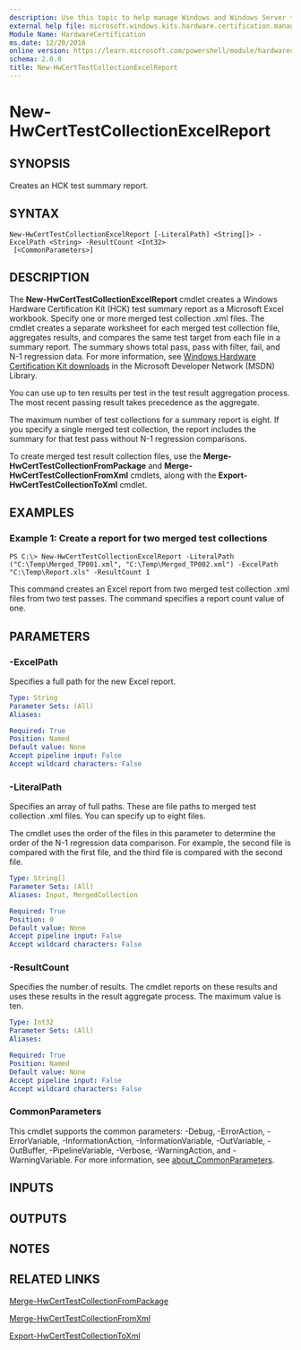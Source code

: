 ```yaml
---
description: Use this topic to help manage Windows and Windows Server technologies with Windows PowerShell.
external help file: microsoft.windows.kits.hardware.certification.management.dll-Help.xml
Module Name: HardwareCertification
ms.date: 12/20/2016
online version: https://learn.microsoft.com/powershell/module/hardwarecertification/new-hwcerttestcollectionexcelreport?view=windowsserver2016-ps&wt.mc_id=ps-gethelp
schema: 2.0.0
title: New-HwCertTestCollectionExcelReport
---
```


# New-HwCertTestCollectionExcelReport

## SYNOPSIS
Creates an HCK test summary report.

## SYNTAX

```
New-HwCertTestCollectionExcelReport [-LiteralPath] <String[]> -ExcelPath <String> -ResultCount <Int32>
 [<CommonParameters>]
```

## DESCRIPTION
The **New-HwCertTestCollectionExcelReport** cmdlet creates a Windows Hardware Certification Kit (HCK) test summary report as a Microsoft Excel workbook.
Specify one or more merged test collection .xml files.
The cmdlet creates a separate worksheet for each merged test collection file, aggregates results, and compares the same test target from each file in a summary report.
The summary shows total pass, pass with filter, fail, and N-1 regression data.
For more information, see [Windows Hardware Certification Kit downloads](https://go.microsoft.com/fwlink/?LinkId=614978) in the Microsoft Developer Network (MSDN) Library.

You can use up to ten results per test in the test result aggregation process.
The most recent passing result takes precedence as the aggregate.

The maximum number of test collections for a summary report is eight.
If you specify a single merged test collection, the report includes the summary for that test pass without N-1 regression comparisons.

To create merged test result collection files, use the **Merge-HwCertTestCollectionFromPackage** and **Merge-HwCertTestCollectionFromXml** cmdlets, along with the **Export-HwCertTestCollectionToXml** cmdlet.

## EXAMPLES

### Example 1: Create a report for two merged test collections
```
PS C:\> New-HwCertTestCollectionExcelReport -LiteralPath ("C:\Temp\Merged_TP001.xml", "C:\Temp\Merged_TP002.xml") -ExcelPath "C:\Temp\Report.xls" -ResultCount 1
```

This command creates an Excel report from two merged test collection .xml files from two test passes.
The command specifies a report count value of one.

## PARAMETERS

### -ExcelPath
Specifies a full path for the new Excel report.

```yaml
Type: String
Parameter Sets: (All)
Aliases: 

Required: True
Position: Named
Default value: None
Accept pipeline input: False
Accept wildcard characters: False
```

### -LiteralPath
Specifies an array of full paths.
These are file paths to merged test collection .xml files.
You can specify up to eight files.

The cmdlet uses the order of the files in this parameter to determine the order of the N-1 regression data comparison.
For example, the second file is compared with the first file, and the third file is compared with the second file.

```yaml
Type: String[]
Parameter Sets: (All)
Aliases: Input, MergedCollection

Required: True
Position: 0
Default value: None
Accept pipeline input: False
Accept wildcard characters: False
```

### -ResultCount
Specifies the number of results.
The cmdlet reports on these results and uses these results in the result aggregate process.
The maximum value is ten.

```yaml
Type: Int32
Parameter Sets: (All)
Aliases: 

Required: True
Position: Named
Default value: None
Accept pipeline input: False
Accept wildcard characters: False
```

### CommonParameters
This cmdlet supports the common parameters: -Debug, -ErrorAction, -ErrorVariable, -InformationAction, -InformationVariable, -OutVariable, -OutBuffer, -PipelineVariable, -Verbose, -WarningAction, and -WarningVariable. For more information, see [about_CommonParameters](https://go.microsoft.com/fwlink/?LinkID=113216).

## INPUTS

## OUTPUTS

## NOTES

## RELATED LINKS

[Merge-HwCertTestCollectionFromPackage](./Merge-HwCertTestCollectionFromPackage.md)

[Merge-HwCertTestCollectionFromXml](./Merge-HwCertTestCollectionFromXml.md)

[Export-HwCertTestCollectionToXml](./Export-HwCertTestCollectionToXml.md)

